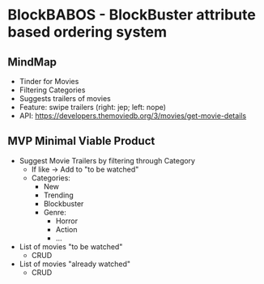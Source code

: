 # BlockBABOS - BlockBuster attribute based ordering system

## MindMap

- Tinder for Movies
- Filtering Categories
- Suggests trailers of movies
- Feature: swipe trailers (right: jep; left: nope)
- API: https://developers.themoviedb.org/3/movies/get-movie-details



## MVP Minimal Viable Product

- Suggest Movie Trailers by filtering through Category
  - If like -> Add to "to be watched"
  - Categories:
    - New
    - Trending
    - Blockbuster
    - Genre:
      - Horror
      - Action
      - ...
- List of movies "to be watched"
  - CRUD 
- List of movies "already watched"
  - CRUD

